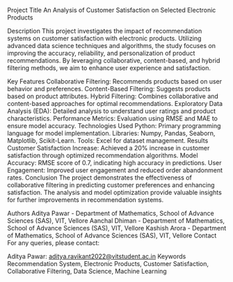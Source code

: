 Project Title
An Analysis of Customer Satisfaction on Selected Electronic Products

Description
This project investigates the impact of recommendation systems on customer satisfaction with electronic products. Utilizing advanced data science techniques and algorithms, the study focuses on improving the accuracy, reliability, and personalization of product recommendations. By leveraging collaborative, content-based, and hybrid filtering methods, we aim to enhance user experience and satisfaction.

Key Features
Collaborative Filtering: Recommends products based on user behavior and preferences.
Content-Based Filtering: Suggests products based on product attributes.
Hybrid Filtering: Combines collaborative and content-based approaches for optimal recommendations.
Exploratory Data Analysis (EDA): Detailed analysis to understand user ratings and product characteristics.
Performance Metrics: Evaluation using RMSE and MAE to ensure model accuracy.
Technologies Used
Python: Primary programming language for model implementation.
Libraries: Numpy, Pandas, Seaborn, Matplotlib, Scikit-Learn.
Tools: Excel for dataset management.
Results
Customer Satisfaction Increase: Achieved a 20% increase in customer satisfaction through optimized recommendation algorithms.
Model Accuracy: RMSE score of 0.7, indicating high accuracy in predictions.
User Engagement: Improved user engagement and reduced order abandonment rates.
Conclusion
The project demonstrates the effectiveness of collaborative filtering in predicting customer preferences and enhancing satisfaction. The analysis and model optimization provide valuable insights for further improvements in recommendation systems.

Authors
Aditya Pawar - Department of Mathematics, School of Advance Sciences (SAS), VIT, Vellore
Aanchal Dhiman - Department of Mathematics, School of Advance Sciences (SAS), VIT, Vellore
Kashish Arora - Department of Mathematics, School of Advance Sciences (SAS), VIT, Vellore
Contact
For any queries, please contact:

Aditya Pawar: aditya.ravikant2022@vitstudent.ac.in
Keywords
Recommendation System, Electronic Products, Customer Satisfaction, Collaborative Filtering, Data Science, Machine Learning

